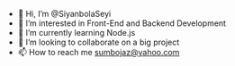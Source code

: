 - 👋 Hi, I’m @SiyanbolaSeyi
- 👀 I’m interested in Front-End and Backend Development
- 🌱 I’m currently learning Node.js
- 💞️ I’m looking to collaborate on a big project
- 📫 How to reach me sumbojaz@yahoo.com

<!---
SiyanbolaSeyi/SiyanbolaSeyi is a ✨ special ✨ repository because its `README.md` (this file) appears on your GitHub profile.
You can click the Preview link to take a look at your changes.
--->
